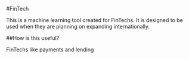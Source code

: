 
#FinTech

This is a machine learning tool created for FinTechs. It is designed to be used when they are planning on expanding internationally.

##How is this useful?

FinTechs like payments and lending 
